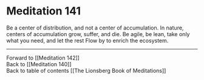 # Meditation 141

Be a center of distribution, and not a center of accumulation. In nature, centers of accumulation grow, suffer, and die. Be agile, be lean, take only what you need, and let the rest Flow by to enrich the ecosystem. 

___

Forward to [[Meditation 142]]  
Back to [[Meditation 140]]  
Back to table of contents [[The Lionsberg Book of Meditations]]  